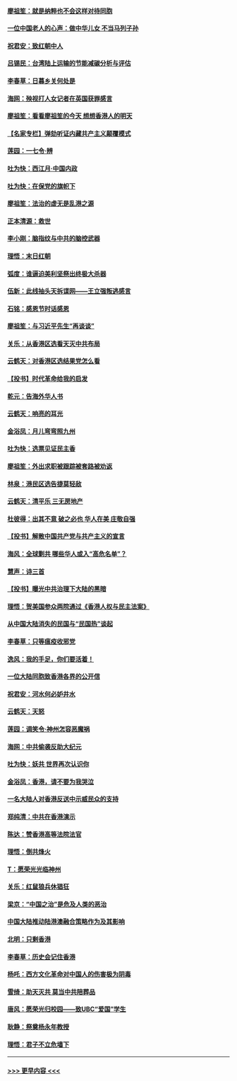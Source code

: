 #### [廖祖笙：就是纳粹也不会这样对待同胞](../pages/nsc993/n11697658.md?t=12032344) 
#### [一位中国老人的心声：做中华儿女 不当马列子孙](../pages/nsc993/n11697525.md?t=12032344) 
#### [祝君安：致红朝中人](../pages/nsc993/n11697518.md?t=12032344) 
#### [吕锡民：台湾陆上运输的节能减碳分析与评估](../pages/nsc993/n11694983.md?t=12032344) 
#### [李春草：日暮乡关何处是](../pages/nsc993/n11694805.md?t=12032344) 
#### [海网：殃视打人女记者在英国获罪感言](../pages/nsc993/n11693832.md?t=12032344) 
#### [廖祖笙：看看廖祖笙的今天 想想香港人的明天](../pages/nsc993/n11693707.md?t=12032344) 
#### [【名家专栏】弹劾听证内藏共产主义颠覆模式](../pages/nsc993/n11693563.md?t=12032344) 
#### [莲园：一七令‧辨](../pages/nsc993/n11692558.md?t=12032344) 
#### [吐为快：西江月·中国内政](../pages/nsc993/n11692071.md?t=12032344) 
#### [吐为快：在保党的旗帜下](../pages/nsc993/n11691188.md?t=12032344) 
#### [廖祖笙：法治的虚无是乱港之源](../pages/nsc993/n11690605.md?t=12032344) 
#### [正本清源：救世](../pages/nsc993/n11689134.md?t=12032344) 
#### [李小刚：脑指纹与中共的脑控武器](../pages/nsc993/n11688900.md?t=12032344) 
#### [理悟：末日红朝](../pages/nsc993/n11688829.md?t=12032344) 
#### [弧度：谁逼迫美利坚祭出终极大杀器](../pages/nsc993/n11688735.md?t=12032344) 
#### [伍新：此线抽头天拆谍网——王立强叛逃感言](../pages/nsc993/n11687981.md?t=12032344) 
#### [石铭：感恩节时话感恩](../pages/nsc993/n11687568.md?t=12032344) 
#### [廖祖笙：与习近平先生“再谈谈”](../pages/nsc993/n11687005.md?t=12032344) 
#### [关乐：从香港区选看天灭中共布局](../pages/nsc993/n11686647.md?t=12032344) 
#### [云鹤天：对香港区选结果党怎么看](../pages/nsc993/n11686216.md?t=12032344) 
#### [【投书】时代革命给我的启发](../pages/nsc993/n11684287.md?t=12032344) 
#### [乾元：告海外华人书](../pages/nsc993/n11684044.md?t=12032344) 
#### [云鹤天：响亮的耳光](../pages/nsc993/n11684254.md?t=12032344) 
#### [金浴凤：月儿弯弯照九州](../pages/nsc993/n11684231.md?t=12032344) 
#### [吐为快：选票见证民主香](../pages/nsc993/n11684206.md?t=12032344) 
#### [廖祖笙：外出求职被跟踪被套路被劝返](../pages/nsc993/n11683874.md?t=12032344) 
#### [林泉：港民区选告捷莫轻敌](../pages/nsc993/n11683930.md?t=12032344) 
#### [云鹤天：清平乐 三无房地产](../pages/nsc993/n11681521.md?t=12032344) 
#### [杜彼得：出其不意 破之必也 华人在美 庄敬自强](../pages/nsc993/n11679554.md?t=12032344) 
#### [【投书】解散中国共产党与共产主义的宣言](../pages/nsc993/n11679177.md?t=12032344) 
#### [海风：全球剿共 哪些华人或入“高危名单”？](../pages/nsc993/n11678617.md?t=12032344) 
#### [慧声：诗三首](../pages/nsc993/n11678848.md?t=12032344) 
#### [【投书】曝光中共治理下大陆的黑暗](../pages/nsc993/n11678674.md?t=12032344) 
#### [理悟：贺美国参众两院通过《香港人权与民主法案》](../pages/nsc993/n11678104.md?t=12032344) 
#### [从中国大陆消失的民国与“民国热”谈起](../pages/nsc993/n11678075.md?t=12032344) 
#### [李春草：只等瘟疫收邪党](../pages/nsc993/n11677308.md?t=12032344) 
#### [逸风：我的手足，你们要活着！](../pages/nsc993/n11676352.md?t=12032344) 
#### [一位大陆同胞致香港各界的公开信](../pages/nsc993/n11675761.md?t=12032344) 
#### [祝君安：河水何必妒井水](../pages/nsc993/n11675746.md?t=12032344) 
#### [云鹤天：天怒](../pages/nsc993/n11675718.md?t=12032344) 
#### [莲园：调笑令‧神州怎容恶魔祸](../pages/nsc993/n11675648.md?t=12032344) 
#### [海网：中共偷袭反助大纪元](../pages/nsc993/n11673515.md?t=12032344) 
#### [吐为快：妖共 世界再次认识你](../pages/nsc993/n11673506.md?t=12032344) 
#### [金浴凤：香港，请不要为我哭泣](../pages/nsc993/n11673248.md?t=12032344) 
#### [一名大陆人对香港反送中示威民众的支持](../pages/nsc993/n11672615.md?t=12032344) 
#### [郑纯清：中共在香港演示](../pages/nsc993/n11670539.md?t=12032344) 
#### [陈达：赞香港高等法院法官](../pages/nsc993/n11669542.md?t=12032344) 
#### [理悟：倒共烽火](../pages/nsc993/n11668844.md?t=12032344) 
#### [T：愿荣光光临神州](../pages/nsc993/n11668421.md?t=12032344) 
#### [关乐：红鼠狼兵休猖狂](../pages/nsc993/n11668378.md?t=12032344) 
#### [梁京：“中国之治”是危及人类的恶治](../pages/nsc993/n11668328.md?t=12032344) 
#### [中国大陆推动陆港澳融合策略作为及其影响](../pages/nsc993/n11668157.md?t=12032344) 
#### [北明：只剩香港](../pages/nsc993/n11668002.md?t=12032344) 
#### [李春草：历史会记住香港](../pages/nsc993/n11667927.md?t=12032344) 
#### [杨吒：西方文化革命对中国人的伤害极为阴毒](../pages/nsc993/n11664521.md?t=12032344) 
#### [雪绮：助天灭共 莫当中共陪葬品](../pages/nsc993/n11662650.md?t=12032344) 
#### [唐风：愿荣光归校园——致UBC“爱国”学生](../pages/nsc993/n11662194.md?t=12032344) 
#### [耿静：祭奠杨永年教授](../pages/nsc993/n11662514.md?t=12032344) 
#### [理悟：君子不立危墙下](../pages/nsc993/n11662172.md?t=12032344) 

----
#### [ >>> 更早内容 <<< ](../indexes/nsc993-earlier.md)

